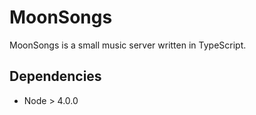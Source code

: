 # MoonSongs

MoonSongs is a small music server written in TypeScript.

## Dependencies
 - Node > 4.0.0
